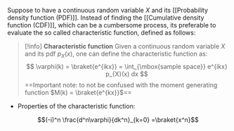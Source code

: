 Suppose to have a continuous random variable $X$ and its [[Probability density function (PDF)]]. Instead of finding the [[Cumulative density function (CDF)]], which can be a cumbersome process, its preferable to evaluate the so called characteristic function, defined as follows:

>[!info] **Characteristic function** 
>Given a continuous random variable $X$ and its pdf $p_{X}(x)$, one can define the characteristic function as:
>$$ \varphi(k) = \braket{e^{ikx}} = \int_{\mbox{sample space}} e^{ikx} p_{X}(x) dx $$
>==Important note: to not be confused with the moment generating function $M(k) = \braket{e^{kx}}$==


- Properties of the characteristic function:

 $$(-i)^n \frac{d^n\varphi}{dk^n}_{k=0} =\braket{x^n}$$

